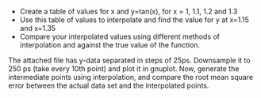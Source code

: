* Create a table of values for x and y=tan(x), for x = 1, 1.1, 1.2 and 1.3
* Use this table of values to interpolate and find the value for y at x=1.15 and x=1.35
* Compare your interpolated values using different methods of interpolation and against  the true value of the function.

The attached file has y-data separated in steps of 25ps. Downsample it to 250 ps (take every 10th point) and plot it in gnuplot. Now, generate the intermediate points  using interpolation, and compare the root mean square error between the actual data set and the interpolated points.
